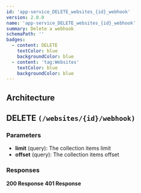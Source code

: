 ```yaml
---
id: 'app-service_DELETE_websites_{id}_webhook'
version: 2.0.0
name: 'app-service_DELETE_websites_{id}_webhook'
summary: Delete a webhook
schemaPath: ''
badges:
  - content: DELETE
    textColor: blue
    backgroundColor: blue
  - content: 'tag:Websites'
    textColor: blue
    backgroundColor: blue
---
```

## Architecture
<NodeGraph />



## DELETE `(/websites/{id}/webhook)`

### Parameters
- **limit** (query): The collection items limit
- **offset** (query): The collection items offset




### Responses
**200 Response**
<SchemaViewer file="response-200.json" maxHeight="500" id="response-200" />
      **401 Response**
<SchemaViewer file="response-401.json" maxHeight="500" id="response-401" />
